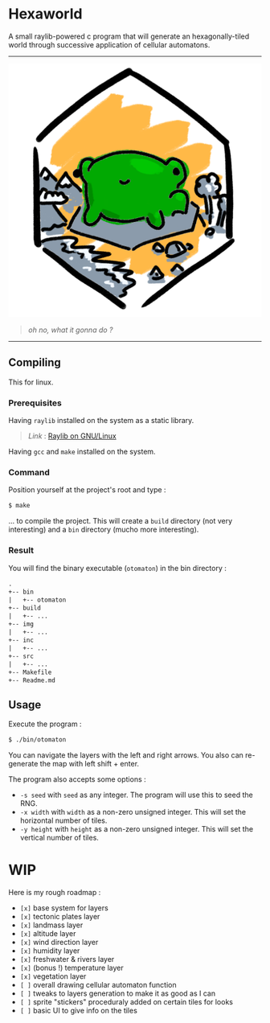 # Hexaworld

A small raylib-powered c program that will generate an hexagonally-tiled world through successive application of cellular automatons.

***

![hexaworld icon, a frog vibing on a tile](img/icon/hexaworld.png)

> *oh no, what it gonna do ?*
***

## Compiling

This for linux.

### Prerequisites

Having `raylib` installed on the system as a static library.
> *Link* : [Raylib on GNU/Linux](https://github.com/raysan5/raylib/wiki/Working-on-GNU-Linux)

Having `gcc` and `make` installed on the system.

### Command

Position yourself at the project's root and type :

```bash
$ make
```

... to compile the project. This will create a `build` directory (not very interesting) and a `bin` directory (mucho more interesting).

### Result

You will find the binary executable (`otomaton`) in the bin directory :

```
.
+-- bin
|   +-- otomaton
+-- build
|   +-- ...
+-- img
|   +-- ...
+-- inc
|   +-- ...
+-- src
|   +-- ...
+-- Makefile
+-- Readme.md

```

## Usage

Execute the program :
```bash
$ ./bin/otomaton
```

You can navigate the layers with the left and right arrows. You also can re-generate the map with left shift + enter.

The program also accepts some options :

- `-s seed` with `seed` as any integer. The program will use this to seed the RNG.
- `-x width` with `width` as a non-zero unsigned integer. This will set the horizontal number of tiles.
- `-y height` with `height` as a non-zero unsigned integer. This will set the vertical number of tiles.

# WIP

Here is my rough roadmap :

- `[x]` base system for layers
- `[x]` tectonic plates layer
- `[x]` landmass layer
- `[x]` altitude layer
- `[x]` wind direction layer
- `[x]` humidity layer
- `[x]` freshwater & rivers layer
- `[x]` (bonus !) temperature layer
- `[x]` vegetation layer
- `[ ]` overall drawing cellular automaton function
- `[ ]` tweaks to layers generation to make it as good as I can
- `[ ]` sprite "stickers" proceduraly added on certain tiles for looks
- `[ ]` basic UI to give info on the tiles
